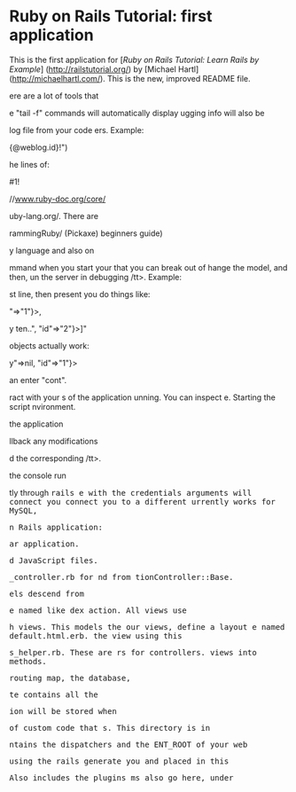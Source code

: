#  Ruby on Rails Tutorial: first application

This is the first application for
[*Ruby on Rails Tutorial: Learn Rails by Example*] (http://railstutorial.org/)
by [Michael Hartl] (http://michaelhartl.com/).
This is the new, improved README file.















































ere are a lot of tools that


e "tail -f" commands
will automatically display
ugging info will also be


log file from your code
ers. Example:





{@weblog.id}!")



he lines of:

#1!

//www.ruby-doc.org/core/

uby-lang.org/. There are


rammingRuby/ (Pickaxe)
 beginners guide)

y language and also on





mmand when you start your
 that you can break out of
hange the model, and then,
un the server in debugging
/tt>. Example:








st line, then present you
do things like:



"=>"1"}>,

y ten..", "id"=>"2"}>]"



objects actually work:


y"=>nil, "id"=>"1"}>



an enter "cont".




ract with your
s of the application
unning. You can inspect
e. Starting the script
nvironment.

 the application




llback any modifications

d the corresponding
/tt>.

 the console run








tly through <tt>rails
e with the credentials
arguments will connect you
 connect you to a different
urrently works for MySQL,




n Rails application:








































ar application.


d JavaScript files.


_controller.rb for
nd from
tionController::Base.


els descend from



e named like
dex action. All views use



h views. This models the
our views, define a layout
e named default.html.erb.
 the view using this



s_helper.rb. These are
rs for controllers.
views into methods.


routing map, the database,



te contains all the



ion will be stored when



 of custom code that
s. This directory is in



ntains the dispatchers and the
ENT_ROOT of your web






 using the rails generate
you and placed in this



 Also includes the plugins
ms also go here, under

